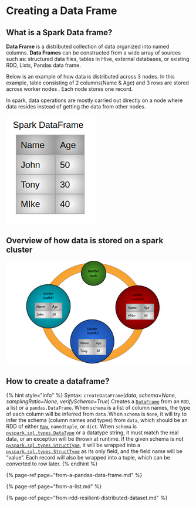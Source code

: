 # Creating a Data Frame

## What is a Spark Data frame?

**Data Frame** is a distributed collection of data organized into named columns. **Data Frames** can be constructed from a wide array of sources such as: structured data files, tables in Hive, external databases, or existing RDD, Lists, Pandas data frame.

Below is an example of how data is distributed across 3 nodes. In this example, table consisting of 2 columns\(Name & Age\) and 3 rows are stored across worker nodes .  Each node stores one record.

In spark, data operations are mostly carried out directly on a node where data resides instead of getting the data from other nodes.        

                                                                                                  

![](../.gitbook/assets/sparktable%20%282%29.png)

## Overview of how data is stored on a spark cluster

![](../.gitbook/assets/sparkbook-7-.png)

## How to create a dataframe?

{% hint style="info" %}
Syntax:     `createDataFrame`\(_data_, _schema=None_, _samplingRatio=None_, _verifySchema=True_\)                                                                                                                                               Creates a [`DataFrame`](http://spark.apache.org/docs/latest/api/python/pyspark.sql.html?highlight=createdata#pyspark.sql.DataFrame) from an `RDD`, a list or a `pandas.DataFrame`.                                          When `schema` is a list of column names, the type of each column will be inferred from `data.`When `schema` is `None`, it will try to infer the schema \(column names and types\) from `data`, which should be an RDD of either [`Row`](http://spark.apache.org/docs/latest/api/python/pyspark.sql.html?highlight=createdata#pyspark.sql.Row), `namedtuple`, or `dict`.                                               When `schema` is [`pyspark.sql.types.DataType`](http://spark.apache.org/docs/latest/api/python/pyspark.sql.html?highlight=createdata#pyspark.sql.types.DataType) or a datatype string, it must match the real data, or an exception will be thrown at runtime.                                                                                                            If the given schema is not [`pyspark.sql.types.StructType`](http://spark.apache.org/docs/latest/api/python/pyspark.sql.html?highlight=createdata#pyspark.sql.types.StructType), it will be wrapped into a [`pyspark.sql.types.StructType`](http://spark.apache.org/docs/latest/api/python/pyspark.sql.html?highlight=createdata#pyspark.sql.types.StructType) as its only field, and the field name will be “value”. Each record will also be wrapped into a tuple, which can be converted to row later.
{% endhint %}

{% page-ref page="from-a-pandas-data-frame.md" %}

{% page-ref page="from-a-list.md" %}

{% page-ref page="from-rdd-resilient-distributed-dataset.md" %}



